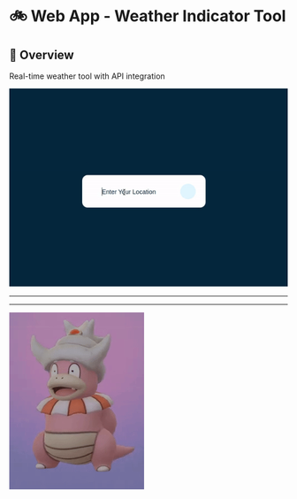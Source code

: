 #  :bike: Web App - Weather Indicator Tool

## :scroll: Overview 
Real-time weather tool with API integration

![screenshot](pics/screengif.gif)

***
***

![screenshot](pics/slowking.gif "...Then teach and guide yourself")
